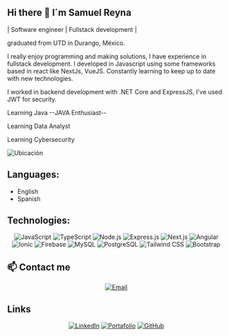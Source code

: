 ## Hi there 👋 I´m Samuel Reyna ##

 | Software engineer | Fullstack development |
 
graduated from UTD in Durango, México.

I really enjoy programming and making solutions, I have experience in fullstack development.
I developed in Javascript using some frameworks based in react like NextJs, VueJS.
Constantly learning to keep up to date with new technologies. 

I worked in backend development with .NET Core and ExpressJS, I've used JWT for security. 

Learning Java
--JAVA Enthusiast--

Learning Data Analyst

Learning Cybersecurity


![Ubicación](https://img.shields.io/badge/Location-México-006847?style=for-the-badge&logo=googlemaps&logoColor=white)

## Languages:

- English
- Spanish

<!--
**Samuelrg03/Samuelrg03** is a ✨ _special_ ✨ repository because its `README.md` (this file) appears on your GitHub profile.   f

Here are some ideas to get you started:

- 🔭 I’m currently working on ...
- 🌱 I’m currently learning ...
- 👯 I’m looking to collaborate on ...
- 🤔 I’m looking for help with ...
- 💬 Ask me about ...
- 📫 How to reach me: ...
- 😄 Pronouns: ...
- ⚡ Fun fact: ...
-->
 ## Technologies:


<div align="center">
  
![JavaScript](https://img.shields.io/badge/-JavaScript-F7DF1E?style=for-the-badge&logo=javascript&logoColor=black)
![TypeScript](https://img.shields.io/badge/-TypeScript-3178C6?style=for-the-badge&logo=typescript&logoColor=white)
![Node.js](https://img.shields.io/badge/-Node.js-339933?style=for-the-badge&logo=nodedotjs&logoColor=white)
![Express.js](https://img.shields.io/badge/-Express.js-000000?style=for-the-badge&logo=express&logoColor=white)
![Next.js](https://img.shields.io/badge/-Next.js-000?style=for-the-badge&logo=nextdotjs)
![Angular](https://img.shields.io/badge/-Angular-DD0031?style=for-the-badge&logo=angular&logoColor=white)
![Ionic](https://img.shields.io/badge/-Ionic-3880FF?style=for-the-badge&logo=ionic&logoColor=white)
![Firebase](https://img.shields.io/badge/-Firebase-FFCA28?style=for-the-badge&logo=firebase&logoColor=black)
![MySQL](https://img.shields.io/badge/-MySQL-4479A1?style=for-the-badge&logo=mysql&logoColor=white)
![PostgreSQL](https://img.shields.io/badge/-PostgreSQL-336791?style=for-the-badge&logo=postgresql&logoColor=white)
![Tailwind CSS](https://img.shields.io/badge/-Tailwind%20CSS-38B2AC?style=for-the-badge&logo=tailwind-css&logoColor=white)
![Bootstrap](https://img.shields.io/badge/-Bootstrap-7952B3?style=for-the-badge&logo=bootstrap&logoColor=white)

</div>

## 📫 Contact me

<div align="center">

[![Email](https://img.shields.io/badge/-samuel.reyna434@gmail.com-D14836?style=for-the-badge&logo=gmail&logoColor=white)](mailto:samuel.reyna434@gmail.com) 


</div>

## Links 

<div align="center">

[![LinkedIn](https://img.shields.io/badge/LinkedIn-0A66C2?style=for-the-badge&logo=linkedin&logoColor=white)](https://www.linkedin.com/in/samuelreyna03/)
[![Portafolio](https://img.shields.io/badge/Portfolio-121212?style=for-the-badge&logo=netlify&logoColor=00C7B7)](https://samuelrgportfolio.netlify.app/)
[![GitHub](https://img.shields.io/badge/Samuelrg03-181717?style=for-the-badge&logo=github&logoColor=white)](https://github.com/Samuelrg03)

 </div>
